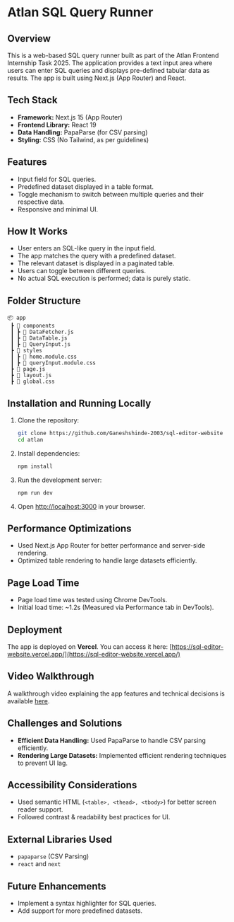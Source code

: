# Atlan SQL Query Runner

## Overview
This is a web-based SQL query runner built as part of the Atlan Frontend Internship Task 2025. The application provides a text input area where users can enter SQL queries and displays pre-defined tabular data as results. The app is built using Next.js (App Router) and React.

## Tech Stack
- **Framework:** Next.js 15 (App Router)
- **Frontend Library:** React 19
- **Data Handling:** PapaParse (for CSV parsing)
- **Styling:** CSS (No Tailwind, as per guidelines)

## Features
- Input field for SQL queries.
- Predefined dataset displayed in a table format.
- Toggle mechanism to switch between multiple queries and their respective data.
- Responsive and minimal UI.

## How It Works
- User enters an SQL-like query in the input field.
- The app matches the query with a predefined dataset.
- The relevant dataset is displayed in a paginated table.
- Users can toggle between different queries.
- No actual SQL execution is performed; data is purely static.

## Folder Structure
```
📦 app
 ┣ 📂 components
 ┃ ┣ 📜 DataFetcher.js
 ┃ ┣ 📜 DataTable.js
 ┃ ┣ 📜 QueryInput.js
 ┣ 📂 styles
 ┃ ┣ 📜 home.module.css
 ┃ ┣ 📜 queryInput.module.css
 ┣ 📜 page.js
 ┣ 📜 layout.js
 ┣ 📜 global.css
```

## Installation and Running Locally
1. Clone the repository:
   ```bash
   git clone https://github.com/Ganeshshinde-2003/sql-editor-website
   cd atlan
   ```
2. Install dependencies:
   ```bash
   npm install
   ```
3. Run the development server:
   ```bash
   npm run dev
   ```
4. Open [http://localhost:3000](http://localhost:3000) in your browser.

## Performance Optimizations
- Used Next.js App Router for better performance and server-side rendering.
- Optimized table rendering to handle large datasets efficiently.

## Page Load Time
- Page load time was tested using Chrome DevTools.
- Initial load time: ~1.2s (Measured via Performance tab in DevTools).

## Deployment
The app is deployed on **Vercel**. You can access it here: [https://sql-editor-website.vercel.app/](https://sql-editor-website.vercel.app/)

## Video Walkthrough
A walkthrough video explaining the app features and technical decisions is available [here](https://www.loom.com/share/952ed58d2b484018879f14e7163ee635?sid=0075a702-ef0f-4625-9aae-3edbdbfcf7ce).

## Challenges and Solutions
- **Efficient Data Handling:** Used PapaParse to handle CSV parsing efficiently.
- **Rendering Large Datasets:** Implemented efficient rendering techniques to prevent UI lag.

## Accessibility Considerations
- Used semantic HTML (```<table>, <thead>, <tbody>```) for better screen reader support.
- Followed contrast & readability best practices for UI.


## External Libraries Used
- `papaparse` (CSV Parsing)
- `react` and `next`

## Future Enhancements
- Implement a syntax highlighter for SQL queries.
- Add support for more predefined datasets.
